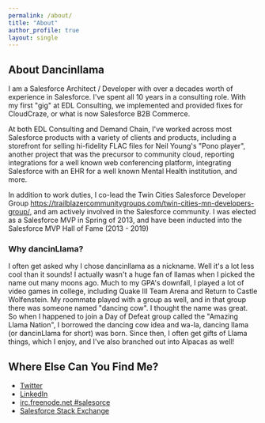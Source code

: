 ```yaml
---
permalink: /about/
title: "About"
author_profile: true
layout: single
---
```


## About Dancinllama
I am  a Salesforce Architect / Developer with over a decades worth of experience in Salesforce.  I've spent all 10 years in a consulting role.  With my first "gig" at EDL Consulting, we implemented and provided fixes for CloudCraze, or what is now Salesforce B2B Commerce. 

At both EDL Consulting and Demand Chain, I've worked across most Salesforce products with a variety of clients and products, including a storefront for selling hi-fidelity FLAC files for Neil Young's "Pono player", another project that was the precursor to community cloud, reporting integrations for a well known web conferencing platform, integrating Salesforce with an EHR for a well known Mental Health institution, and more.

In addition to work duties, I co-lead the Twin Cities Salesforce Developer Group https://trailblazercommunitygroups.com/twin-cities-mn-developers-group/, and am actively involved in the Salesforce community.  I was elected as a Salesforce MVP in Spring of 2013, and have been inducted into the Salesforce MVP Hall of Fame (2013 - 2019)

### Why dancinLlama?
I often get asked why I chose dancinllama as a nickname.  Well it's a lot less cool than it sounds!  I actually wasn't a huge fan of llamas when I picked the name out many moons ago.  Much to my GPA's downfall, I played a lot of video games in college, including Quake III Team Arena and Return to Castle Wolfenstein.  My roommate played with a group as well, and in that group there was someone named "dancing cow".  I thought the name was great.  So when I happened to join a Day of Defeat group called the "Amazing Llama Nation", I borrowed the dancing cow idea and wa-la, dancing llama (or dancinLlama for short) was born.  Since then, I often get gifts of Llama things, which I enjoy, and I've also branched out into Alpacas as well!


## Where Else Can You Find Me?
- [Twitter](http://www.twitter.com/dancinLlama)
- [LinkedIn](http://www.linkedin.com/jloghry)
- [irc.freenode.net #salesorce](irc://irc.freenode.net/salesforce)
- [Salesforce Stack Exchange](https://salesforce.stackexchange.com/users/267/)







